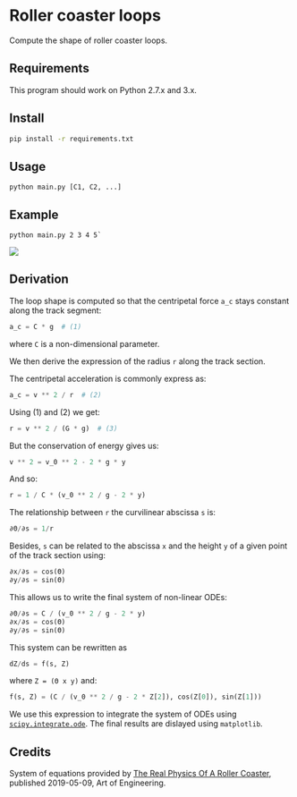 # Roller coaster loops

Compute the shape of roller coaster loops.

## Requirements

This program should work on Python 2.7.x and 3.x.

## Install

```bash
pip install -r requirements.txt
```

## Usage

```
python main.py [C1, C2, ...]
```

## Example

```
python main.py 2 3 4 5`
```

![](loops.png)

## Derivation

The loop shape is computed so that the centripetal force `a_c` stays constant along the track segment:

```python
a_c = C * g  # (1)
```

where `C` is a non-dimensional parameter.

We then derive the expression of the radius `r` along the track section.

The centripetal acceleration is commonly express as:

```python
a_c = v ** 2 / r  # (2)
```

Using (1) and (2) we get:

```python
r = v ** 2 / (G * g)  # (3)
```

But the conservation of energy gives us:

```python
v ** 2 = v_0 ** 2 - 2 * g * y
```

And so:

```python
r = 1 / C * (v_0 ** 2 / g - 2 * y)
```

The relationship between `r` the curvilinear abscissa `s` is:

```python
∂Θ/∂s = 1/r
```

Besides, `s` can be related to the abscissa `x` and the height `y` of a given point of the track section using:

```python
∂x/∂s = cos(Θ)
∂y/∂s = sin(Θ)
```

This allows us to write the final system of non-linear ODEs:

```python
∂Θ/∂s = C / (v_0 ** 2 / g - 2 * y)
∂x/∂s = cos(Θ)
∂y/∂s = sin(Θ)
```

This system can be rewritten as

```python
dZ/ds = f(s, Z)
```

where `Z = (Θ x y)` and:

```python
f(s, Z) = (C / (v_0 ** 2 / g - 2 * Z[2]), cos(Z[0]), sin(Z[1]))
```

We use this expression to integrate the system of ODEs using [`scipy.integrate.ode`](https://docs.scipy.org/doc/scipy/reference/generated/scipy.integrate.ode.html). The final results are dislayed using `matplotlib`.

## Credits

System of equations provided by [The Real Physics Of A Roller Coaster](https://www.youtube.com/watch?v=4q2W5SJc5j4), published 2019-05-09, Art of Engineering.

